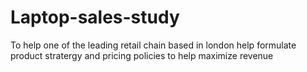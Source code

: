# Laptop-sales-study
  To help one of the leading retail chain based in london help formulate product stratergy and pricing policies to help maximize revenue
